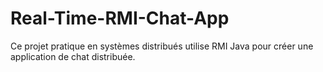 # Real-Time-RMI-Chat-App
Ce projet pratique en systèmes distribués utilise RMI Java pour créer une application de chat distribuée.
